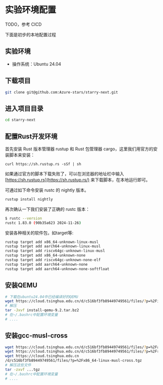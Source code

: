 # 实验环境配置

TODO，参考 CICD

下面是初步的本地配置过程
## 实验环境
- 操作系统：Ubuntu 24.04

## 下载项目
```bash
git clone git@github.com:Azure-stars/starry-next.git
```

## 进入项目目录
```bash
cd starry-next
```

## 配置Rust开发环境
首先安装 Rust 版本管理器 rustup 和 Rust 包管理器 cargo，这里我们用官方的安装脚本来安装：

`curl https://sh.rustup.rs -sSf | sh`

如果通过官方的脚本下载失败了，可以在浏览器的地址栏中输入 [https://sh.rustup.rs](https://sh.rustup.rs/) 来下载脚本，在本地运行即可。


可通过如下命令安装 rustc 的 nightly 版本。

```bash
rustup install nightly
```

再次确认一下我们安装了正确的 rustc  版本：

```bash
$ rustc --version
rustc 1.83.0 (90b35a623 2024-11-26)
```

安装各种相关的软件包，如target等:
```bash
rustup target add x86_64-unknown-linux-musl
rustup target add aarch64-unknown-linux-musl
rustup target add riscv64gc-unknown-linux-musl
rustup target add x86_64-unknown-none  
rustup target add riscv64gc-unknown-none-elf
rustup target add aarch64-unknown-none
rustup target add aarch64-unknown-none-softfloat
```

## 安装QEMU
```bash
# 下载在ubuntu24.04中已经编译好的QEMU
wget https://cloud.tsinghua.edu.cn/d/c516bf3fb89449749561/files/?p=%2Finstall-qemu-9.2.tar.bz2
# 解压
tar -Jxvf install-qemu-9.2.tar.bz2
# 在~/.bashrc中配置环境变量
# ....
```

## 安装gcc-musl-cross
```bash
wget https://cloud.tsinghua.edu.cn/d/c516bf3fb89449749561/files/?p=%2Faarch64-linux-musl-cross.tgz
wget https://cloud.tsinghua.edu.cn/d/c516bf3fb89449749561/files/?p=%2Friscv64-linux-musl-cross.tgz
wget https://cloud.tsinghua.edu.cn
/d/c516bf3fb89449749561/files/?p=%2Fx86_64-linux-musl-cross.tgz
# 解压这些文件
tar -zxvf ...tgz 
# 在~/.bashrc中配置环境变量
# ....
```